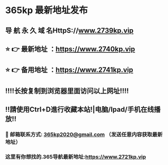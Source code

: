 # 365kp 最新地址发布 
## 导 航 永 久 域 名HttpS://www.2739kp.vip
## ⭐️ 👉 最新地址 ：https://www.2740kp.vip
## ⭐️ 👉 备用地址 ：https://www.2741kp.vip
## ‼️‼️长按复制到浏览器里面访问以上网址‼️‼️
## ‼️請使用Ctrl+D進行收藏本站!|电脑/Ipad/手机在线播放‼️
### 📧 邮箱联系方式: 365kp2020@gmail.com （发送任意内容获取最新地址）
### 这里有你想找的.365导航最新地址:https://www.2721kp.vip
